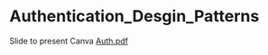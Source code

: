 # Authentication_Desgin_Patterns
Slide to present Canva
[Auth.pdf](https://github.com/TitadachFF/Authentication_Desgin_Patterns/files/13262452/Auth.pdf)

